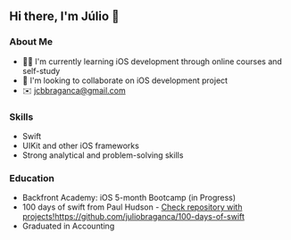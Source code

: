## Hi there, I'm Júlio 👋

### About Me
- :man_student: I'm currently learning iOS development through online courses and self-study
- 👯 I'm looking to collaborate on iOS development project
- :envelope: <a href="jcbbraganca@gmail.com" target="_blank">jcbbraganca@gmail.com</a>

### Skills
- Swift
- UIKit and other iOS frameworks
- Strong analytical and problem-solving skills

### Education
- Backfront Academy: iOS 5-month Bootcamp (in Progress)
- 100 days of swift from Paul Hudson - [Check repository with projects!](https://github.com/juliobraganca/100-days-of-swift)https://github.com/juliobraganca/100-days-of-swift
- Graduated in Accounting
